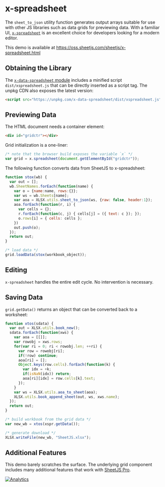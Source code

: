 # x-spreadsheet

The `sheet_to_json` utility function generates output arrays suitable for use
with other JS libraries such as data grids for previewing data.  With a familiar
UI, [`x-spreadsheet`](https://myliang.github.io/x-spreadsheet/) is an excellent
choice for developers looking for a modern editor.

This demo is available at <https://oss.sheetjs.com/sheetjs/x-spreadsheet.html>

## Obtaining the Library

The [`x-data-spreadsheet` module](http://npm.im/x-data-spreadsheet) includes a
minified script `dist/xspreadsheet.js` that can be directly inserted as a script
tag.  The unpkg CDN also exposes the latest version:

```html
<script src="https://unpkg.com/x-data-spreadsheet/dist/xspreadsheet.js"></script>
```

## Previewing Data

The HTML document needs a container element:

```html
<div id="gridctr"></div>
```

Grid initialization is a one-liner:

```js
/* note that the browser build exposes the variable `x` */
var grid = x.spreadsheet(document.getElementById("gridctr"));
```

The following function converts data from SheetJS to x-spreadsheet:

```js
function stox(wb) {
  var out = [];
  wb.SheetNames.forEach(function(name) {
    var o = {name:name, rows:{}};
    var ws = wb.Sheets[name];
    var aoa = XLSX.utils.sheet_to_json(ws, {raw: false, header:1});
    aoa.forEach(function(r, i) {
      var cells = {};
      r.forEach(function(c, j) { cells[j] = ({ text: c }); });
      o.rows[i] = { cells: cells };
    })
    out.push(o);
  });
  return out;
}

/* load data */
grid.loadData(stox(workbook_object));
```

## Editing

`x-spreadsheet` handles the entire edit cycle.  No intervention is necessary.

## Saving Data

`grid.getData()` returns an object that can be converted back to a worksheet:

```js
function xtos(sdata) {
  var out = XLSX.utils.book_new();
  sdata.forEach(function(xws) {
    var aoa = [[]];
    var rowobj = xws.rows;
    for(var ri = 0; ri < rowobj.len; ++ri) {
      var row = rowobj[ri];
      if(!row) continue;
      aoa[ri] = [];
      Object.keys(row.cells).forEach(function(k) {
        var idx = +k;
        if(isNaN(idx)) return;
        aoa[ri][idx] = row.cells[k].text;
      });
    }
    var ws = XLSX.utils.aoa_to_sheet(aoa);
    XLSX.utils.book_append_sheet(out, ws, xws.name);
  });
  return out;
}

/* build workbook from the grid data */
var new_wb = xtos(xspr.getData());

/* generate download */
XLSX.writeFile(new_wb, "SheetJS.xlsx");
```

## Additional Features

This demo barely scratches the surface.  The underlying grid component includes
many additional features that work with [SheetJS Pro](https://sheetjs.com/pro).

[![Analytics](https://ga-beacon.appspot.com/UA-36810333-1/SheetJS/js-xlsx?pixel)](https://github.com/SheetJS/js-xlsx)
